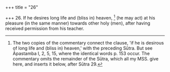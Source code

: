 +++
title = "26"

+++
26. If he desires long life and (bliss in) heaven, [^22]  (he may act) at his pleasure (in the same manner) towards other holy (men), after having received permission from his teacher.


[^22]:  The two copies of the commentary connect the clause, 'if he is desirous of long life and (bliss in) heaven,' with the preceding Sūtra. But see Āpastamba I, 2, 5, 15, where the identical words p. 153 occur. The commentary omits the remainder of the Sūtra, which all my MSS. give here, and inserts it below, after Sūtra 29.

